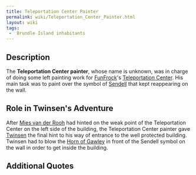 ```yaml
---
title: Teleportation Center Painter
permalink: wiki/Teleportation_Center_Painter.html
layout: wiki
tags:
 -  Brundle Island inhabitants
---
```


## Description

The **Teleportation Center painter**, whose name is unknown, was in
charge of doing some left painting work for
[FunFrock](FunFrock "wikilink")'s [Teleportation
Center](Teleportation_Center "wikilink"). His main task was to paint
over the symbol of [Sendell](Sendell "wikilink") that kept reappearing
on the wall.

## Role in Twinsen's Adventure

After [Mies van der Rooh](Mies_van_der_Rooh "wikilink") had hinted on
the weak point of the Teleportation Center on the left side of the
building, the Teleportation Center painter gave
[Twinsen](Twinsen "wikilink") the final hint to his way of entrance to
the well protected building. Twinsen had to blow the [Horn of
Gawley](Horn_of_Gawley "wikilink") in front of the Sendell symbol on the
wall in order to get inside the building.

## Additional Quotes
